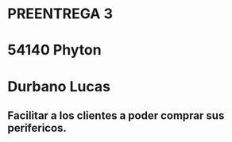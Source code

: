 # PREENTREGA 3

# 54140 Phyton

# Durbano Lucas

## Facilitar a los clientes a poder comprar sus perifericos.

